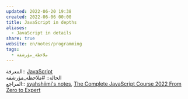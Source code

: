 ```yaml
---  
updated: 2022-06-20 19:38  
created: 2022-06-06 00:00  
title: JavaScript in depths  
aliases:  
  - JavaScript in details  
share: true  
website: en/notes/programming  
tags:  
  - ملاحظة_مؤرشفة  
---  
```

  
  
المعرفة:: [JavaScript](JavaScript)  
الحالة:: #ملاحظة_مؤرشفة  
المراجع:: [syahshiimi's notes](<https://github.com/syahshiimi/second-brain/blob/a6bbf926dc6a391717c005c47e7f5b6a5e9327d9/05%20Learning/00%20JavaScript/202106301842%20What%20is%20Javascript%20(detailed).md>), [The Complete JavaScript Course 2022 From Zero to Expert](The%20Complete%20JavaScript%20Course%202022%20From%20Zero%20to%20Expert)  
  
